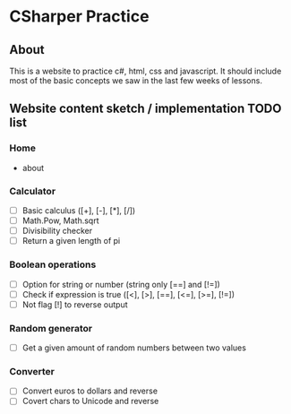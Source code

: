 # CSharper Practice

## About

This is a website to practice c#, html, css and javascript. It should include most of the basic concepts we saw in the last few weeks of lessons.

## Website content sketch / implementation TODO list

### Home

- about

### Calculator

- [ ] Basic calculus ([+], [-], [*], [/])
- [ ] Math.Pow, Math.sqrt
- [ ] Divisibility checker
- [ ] Return a given length of pi

### Boolean operations

- [ ] Option for string or number (string only [==] and [!=])
- [ ] Check if expression is true ([<], [>], [==], [<=], [>=], [!=])
- [ ] Not flag [!] to reverse output

### Random generator

- [ ] Get a given amount of random numbers between two values

### Converter

- [ ] Convert euros to dollars and reverse
- [ ] Covert chars to Unicode and reverse
